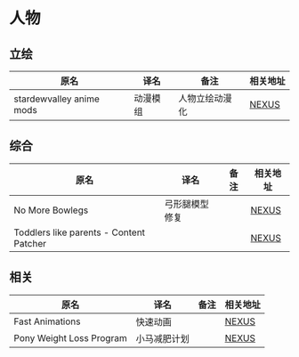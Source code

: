 # 人物

## 立绘

| 原名                     | 译名     | 备注           | 相关地址                                                   |
| ------------------------ | -------- | -------------- | ---------------------------------------------------------- |
| stardewvalley anime mods | 动漫模组 | 人物立绘动漫化 | [NEXUS](https://www.nexusmods.com/stardewvalley/mods/1839) |

## 综合

| 原名                                    | 译名           | 备注 | 相关地址                                                  |
| --------------------------------------- | -------------- | ---- | --------------------------------------------------------- |
| No More Bowlegs                         | 弓形腿模型修复 |      | [NEXUS](https://www.nexusmods.com/stardewvalley/mods/346) |
| Toddlers like parents - Content Patcher |                |      | [NEXUS](https://www.nexusmods.com/stardewvalley/mods/405) |

## 相关

| 原名                     | 译名         | 备注 | 相关地址                                                   |
| ------------------------ | ------------ | ---- | ---------------------------------------------------------- |
| Fast Animations          | 快速动画     |      | [NEXUS](https://www.nexusmods.com/stardewvalley/mods/1089) |
| Pony Weight Loss Program | 小马减肥计划 |      | [NEXUS](https://www.nexusmods.com/stardewvalley/mods/1232) |
